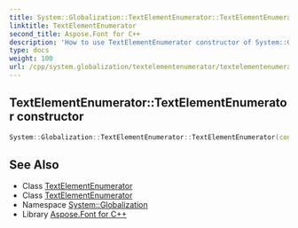 ```yaml
---
title: System::Globalization::TextElementEnumerator::TextElementEnumerator constructor
linktitle: TextElementEnumerator
second_title: Aspose.Font for C++
description: 'How to use TextElementEnumerator constructor of System::Globalization::TextElementEnumerator class in C++.'
type: docs
weight: 100
url: /cpp/system.globalization/textelementenumerator/textelementenumerator/
---
```

## TextElementEnumerator::TextElementEnumerator constructor




```cpp
System::Globalization::TextElementEnumerator::TextElementEnumerator(const TextElementEnumerator &)=delete
```

## See Also

* Class [TextElementEnumerator](../)
* Class [TextElementEnumerator](../)
* Namespace [System::Globalization](../../)
* Library [Aspose.Font for C++](../../../)
